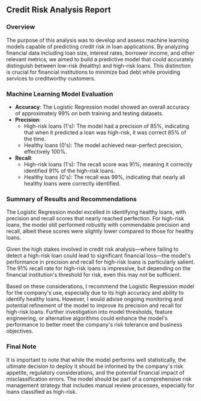 ## Credit Risk Analysis Report

### Overview
The purpose of this analysis was to develop and assess machine learning models capable of predicting credit risk in loan applications. By analyzing financial data including loan size, interest rates, borrower income, and other relevant metrics, we aimed to build a predictive model that could accurately distinguish between low-risk (healthy) and high-risk loans. This distinction is crucial for financial institutions to minimize bad debt while providing services to creditworthy customers.

### Machine Learning Model Evaluation
- **Accuracy**: The Logistic Regression model showed an overall accuracy of approximately 99% on both training and testing datasets.
- **Precision**:
  - High-risk loans (1's): The model had a precision of 85%, indicating that when it predicted a loan was high-risk, it was correct 85% of the time.
  - Healthy loans (0's): The model achieved near-perfect precision, effectively 100%.
- **Recall**:
  - High-risk loans (1's): The recall score was 91%, meaning it correctly identified 91% of the high-risk loans.
  - Healthy loans (0's): The recall was 99%, indicating that nearly all healthy loans were correctly identified.

### Summary of Results and Recommendations
The Logistic Regression model excelled in identifying healthy loans, with precision and recall scores that nearly reached perfection. For high-risk loans, the model still performed robustly with commendable precision and recall, albeit these scores were slightly lower compared to those for healthy loans.

Given the high stakes involved in credit risk analysis—where failing to detect a high-risk loan could lead to significant financial loss—the model's performance in precision and recall for high-risk loans is particularly salient. The 91% recall rate for high-risk loans is impressive, but depending on the financial institution's threshold for risk, even this may not be sufficient. 

Based on these considerations, I recommend the Logistic Regression model for the company's use, especially due to its high accuracy and ability to identify healthy loans. However, I would advise ongoing monitoring and potential refinement of the model to improve its precision and recall for high-risk loans. Further investigation into model thresholds, feature engineering, or alternative algorithms could enhance the model's performance to better meet the company's risk tolerance and business objectives.

### Final Note
It is important to note that while the model performs well statistically, the ultimate decision to deploy it should be informed by the company's risk appetite, regulatory considerations, and the potential financial impact of misclassification errors. The model should be part of a comprehensive risk management strategy that includes manual review processes, especially for loans classified as high-risk.